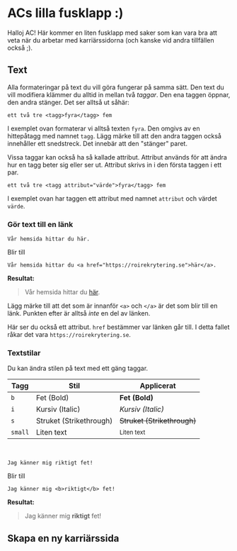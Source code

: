 
# ACs lilla fusklapp :)

Halloj AC!
Här kommer en liten fusklapp med saker som kan vara bra att veta när du arbetar med karriärssidorna (och kanske vid andra tillfällen också ;).

## Text
Alla formateringar på text du vill göra fungerar på samma sätt. Den text du vill modifiera klämmer du alltid in mellan två *taggar*. Den ena taggen öppnar, den andra stänger. Det ser alltså ut såhär:

	ett två tre <tagg>fyra</tagg> fem
I exemplet ovan formaterar vi alltså texten `fyra`. Den omgivs av en hittepåtagg med namnet `tagg`. Lägg märke till att den andra taggen också innehåller ett snedstreck. Det innebär att den "stänger" paret.

Vissa taggar kan också ha så kallade attribut. Attribut används för att ändra hur en tagg beter sig eller ser ut. Attribut skrivs in i den första taggen i ett par.

	ett två tre <tagg attribut="värde">fyra</tagg> fem

I exemplet ovan har taggen ett attribut med namnet `attribut` och värdet `värde`.

### Gör text till en länk
	Vår hemsida hittar du här.

Blir till

	Vår hemsida hittar du <a href="https://roirekrytering.se">här</a>.

**Resultat:**
> Vår hemsida hittar du <a href="https://roirekrytering.se">här</a>.

Lägg märke till att det som är innanför `<a>` och `</a>` är det som blir till en länk. Punkten efter är alltså *inte* en del av länken.

Här ser du också ett attribut. `href` bestämmer var länken går till. I detta fallet råkar det vara `https://roirekrytering.se`.


### Textstilar

Du kan ändra stilen på text med ett gäng taggar.

|Tagg   |Stil                   |Applicerat                    |
|-------|-----------------------|------------------------------|
|`b`    |Fet (Bold)             |<b>Fet (Bold)</b>             |
|`i`    |Kursiv (Italic)        |<i>Kursiv (Italic)</i>        |
|`s`    |Struket (Strikethrough)|<s>Struket (Strikethrough)</s>|
|`small`|Liten text             |<small>Liten text</small>     |

<br>

    Jag känner mig riktigt fet!

Blir till

	Jag känner mig <b>riktigt</b> fet!

**Resultat:**
> Jag känner mig <b>riktigt</b> fet!

## Skapa en ny karriärssida
